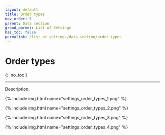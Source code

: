 ```yaml
---
layout: default
title: Order types
nav_order: 5
parent: Data section
grand_parent: List of Settings
has_toc: false
permalink: /list-of-settings/data-section/order-types
---
```


# Order types
{: .no_toc }

---

Description.

{% include img.html name="settings_order_types_1.png" %}

{% include img.html name="settings_order_types_2.png" %}

{% include img.html name="settings_order_types_3.png" %}

{% include img.html name="settings_order_types_4.png" %}
